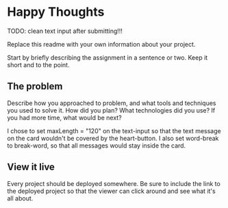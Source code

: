 # Happy Thoughts
TODO: clean text input after submitting!!!

Replace this readme with your own information about your project.

Start by briefly describing the assignment in a sentence or two. Keep it short and to the point.

## The problem

Describe how you approached to problem, and what tools and techniques you used to solve it. How did you plan? What technologies did you use? If you had more time, what would be next?

I chose to set maxLength = "120" on the text-input so that the text message on the card wouldn't be covered by the heart-button. I also set word-break to break-word, so that all messages would stay inside the card.

## View it live

Every project should be deployed somewhere. Be sure to include the link to the deployed project so that the viewer can click around and see what it's all about.
